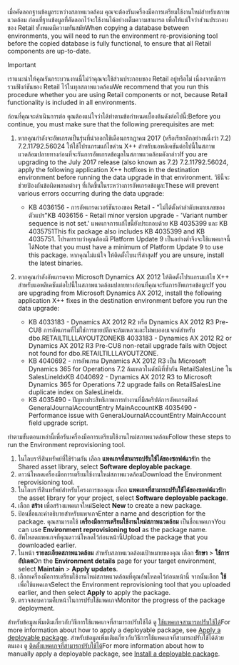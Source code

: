 <span data-ttu-id="3edf8-101">เมื่อคัดลอกฐานข้อมูลระหว่างสภาพแวดล้อม คุณจะต้องรันเครื่องมือการเตรียมใช้งานใหม่สำหรับสภาพแวดล้อม ก่อนที่ฐานข้อมูลที่คัดลอกไว้จะใช้งานได้อย่างเต็มความสามารถ เพื่อให้แน่ใจว่าส่วนประกอบของ Retail ทั้งหมดมีความทันสมัย</span><span class="sxs-lookup"><span data-stu-id="3edf8-101">When copying a database between environments, you will need to run the environment re-provisioning tool before the copied database is fully functional, to ensure that all Retail components are up-to-date.</span></span>

> [!IMPORTANT]
> <span data-ttu-id="3edf8-102">เราแนะนำให้คุณรันกระบวนงานนี้ไม่ว่าคุณจะใช้ส่วนประกอบของ Retail อยู่หรือไม่ เนื่องจากมีการรวมฟังก์ชันของ Retail ไว้ในทุกสภาพแวดล้อม</span><span class="sxs-lookup"><span data-stu-id="3edf8-102">We recommend that you run this procedure whether you are using Retail components or not, because Retail functionality is included in all environments.</span></span> 

<span data-ttu-id="3edf8-103">ก่อนที่คุณจะดำเนินการต่อ คุณต้องแน่ใจว่าได้ทำตามข้อกำหนดเบื้องต้นดังต่อไปนี้:</span><span class="sxs-lookup"><span data-stu-id="3edf8-103">Before you continue, you must make sure that the following prerequisites are met:</span></span>
1. <span data-ttu-id="3edf8-104">หากคุณกำลังจะอัพเกรดเป็นรุ่นที่นำออกใช้เดือนกรกฎาคม 2017 (หรือเรียกอีกอย่างหนึ่งว่า 7.2) 7.2.11792.56024 ให้ใช้โปรแกรมแก้ไขด่วน X++ สำหรับแอพลิเคชันต่อไปนี้ในสภาพแวดล้อมปลายทางก่อนที่จะรันการอัพเกรดข้อมูลในสภาพแวดล้อมดังกล่าว</span><span class="sxs-lookup"><span data-stu-id="3edf8-104">If you are upgrading to the July 2017 release (also known as 7.2) 7.2.11792.56024, apply the following application X++ hotfixes in the destination environment before running the data upgrade in that environment.</span></span> <span data-ttu-id="3edf8-105">วิธีนี้จะช่วยป้องกันข้อผิดพลาดต่างๆ ที่เกิดขึ้นในระหว่างการอัพเกรดข้อมูล:</span><span class="sxs-lookup"><span data-stu-id="3edf8-105">These will prevent various errors occurring during the data upgrade:</span></span>

    - <span data-ttu-id="3edf8-106">KB 4036156 - การอัพเกรดเวอร์ชันรองของ Retail - "ไม่ได้ตั้งค่าลำดับหมายเลขของตัวแปร"</span><span class="sxs-lookup"><span data-stu-id="3edf8-106">KB 4036156 - Retail minor version upgrade - 'Variant number sequence is not set.'</span></span> <span data-ttu-id="3edf8-107">แพคเกจการแก้ไขนี้ยังประกอบด้วย KB 4035399 และ KB 4035751</span><span class="sxs-lookup"><span data-stu-id="3edf8-107">This fix package also includes KB 4035399 and KB 4035751.</span></span> <span data-ttu-id="3edf8-108">โปรดทราบว่าคุณต้องมี Platform Update 9 เป็นอย่างต่ำจึงจะใช้แพคเกจนี้ได้</span><span class="sxs-lookup"><span data-stu-id="3edf8-108">Note that you must have a minimum of Platform Update 9 to use this package.</span></span> <span data-ttu-id="3edf8-109">หากคุณไม่แน่ใจ ให้ติดตั้งไบนารีล่าสุด</span><span class="sxs-lookup"><span data-stu-id="3edf8-109">If you are unsure, install the latest binaries.</span></span>
    
2. <span data-ttu-id="3edf8-110">หากคุณกำลังอัพเกรดจาก Microsoft Dynamics AX 2012 ให้ติดตั้งโปรแกรมแก้ไข X++ สำหรับแอพลิเคชันต่อไปนี้ในสภาพแวดล้อมปลายทางก่อนที่คุณจะรันการอัพเกรดข้อมูล:</span><span class="sxs-lookup"><span data-stu-id="3edf8-110">If you are upgrading from Microsoft Dynamics AX 2012, install the following application X++ fixes in the destination environment before you run the data upgrade:</span></span>
    - <span data-ttu-id="3edf8-111">KB 4033183 - Dynamics AX 2012 R2 หรือ Dynamics AX 2012 R3 Pre-CU8 การอัพเกรดที่ไม่ใช่การขายปลีกจะล้มเหลวและไม่พบออบเจกต์สำหรับ dbo.RETAILTILLLAYOUTZONE</span><span class="sxs-lookup"><span data-stu-id="3edf8-111">KB 4033183 - Dynamics AX 2012 R2 or Dynamics AX 2012 R3 Pre-CU8 non-retail upgrade fails with Object not found for dbo.RETAILTILLLAYOUTZONE.</span></span>
    - <span data-ttu-id="3edf8-112">KB 4040692 - การอัพเกรด Dynamics AX 2012 R3 เป็น Microsoft Dynamics 365 for Operations 7.2 ล้มเหลวในดัชนีที่ซ้ำกัน RetailSalesLine ใน SalesLineIdx</span><span class="sxs-lookup"><span data-stu-id="3edf8-112">KB 4040692 - Dynamics AX 2012 R3 to Microsoft Dynamics 365 for Operations 7.2 upgrade fails on RetailSalesLine duplicate index on SalesLineIdx.</span></span>
    - <span data-ttu-id="3edf8-113">KB 4035490 - ปัญหาประสิทธิภาพการทำงานที่มีสคริปต์การอัพเกรดฟิลด์ GeneralJournalAccountEntry MainAccount</span><span class="sxs-lookup"><span data-stu-id="3edf8-113">KB 4035490 - Performance issue with GeneralJournalAccountEntry MainAccount field upgrade script.</span></span>


<span data-ttu-id="3edf8-114">ทำตามขั้นตอนเหล่านี้เพื่อรันเครื่องมือการเตรียมใช้งานใหม่สภาพแวดล้อม</span><span class="sxs-lookup"><span data-stu-id="3edf8-114">Follow these steps to run the Environment reprovisioning tool.</span></span>

1. <span data-ttu-id="3edf8-115">ในไลบรารีสินทรัพย์ที่ใช้ร่วมกัน เลือก **แพคเกจที่สามารถปรับใช้ได้ของซอฟต์แวร์**</span><span class="sxs-lookup"><span data-stu-id="3edf8-115">In the Shared asset library, select **Software deployable package**.</span></span>
2. <span data-ttu-id="3edf8-116">ดาวน์โหลดเครื่องมือการเตรียมใช้งานใหม่สภาพแวดล้อม</span><span class="sxs-lookup"><span data-stu-id="3edf8-116">Download the Environment reprovisioning tool.</span></span>
3. <span data-ttu-id="3edf8-117">ในไลบรารีสินทรัพย์สำหรับโครงการของคุณ เลือก **แพคเกจที่สามารถปรับใช้ได้ของซอฟต์แวร์**</span><span class="sxs-lookup"><span data-stu-id="3edf8-117">In the asset library for your project, select **Software deployable package**.</span></span>
4. <span data-ttu-id="3edf8-118">เลือก **สร้าง** เพื่อสร้างแพคเกจใหม่</span><span class="sxs-lookup"><span data-stu-id="3edf8-118">Select **New** to create a new package.</span></span>
5. <span data-ttu-id="3edf8-119">ป้อนชื่อและคำอธิบายสำหรับแพจเกจ</span><span class="sxs-lookup"><span data-stu-id="3edf8-119">Enter a name and description for the package.</span></span> <span data-ttu-id="3edf8-120">คุณสามารถใช้ **เครื่องมือการเตรียมใช้งานใหม่สภาพแวดล้อม** เป็นชื่อแพคเกจ</span><span class="sxs-lookup"><span data-stu-id="3edf8-120">You can use **Environment reprovisioning tool** as the package name.</span></span>
6. <span data-ttu-id="3edf8-121">อัพโหลดแพคเกจที่คุณดาวน์โหลดไว้ก่อนหน้านี้</span><span class="sxs-lookup"><span data-stu-id="3edf8-121">Upload the package that you downloaded earlier.</span></span>
7. <span data-ttu-id="3edf8-122">ในหน้า **รายละเอียดสภาพแวดล้อม** สำหรับสภาพแวดล้อมเป้าหมายของคุณ เลือก **รักษา** > **ใช้การอัปเดต**</span><span class="sxs-lookup"><span data-stu-id="3edf8-122">On the **Environment details** page for your target environment, select **Maintain** > **Apply updates**.</span></span>
8. <span data-ttu-id="3edf8-123">เลือกเครื่องมือการเตรียมใช้งานใหม่สภาพแวดล้อมที่คุณอัพโหลดไว้ก่อนหน้านี้ จากนั้นเลือก **ใช้** เพื่อใช้แพคเกจ</span><span class="sxs-lookup"><span data-stu-id="3edf8-123">Select the Environment reprovisioning tool that you uploaded earlier, and then select **Apply** to apply the package.</span></span>
9. <span data-ttu-id="3edf8-124">ตรวจสอบความคืบหน้าในการปรับใช้แพคเกจ</span><span class="sxs-lookup"><span data-stu-id="3edf8-124">Monitor the progress of the package deployment.</span></span> 

<span data-ttu-id="3edf8-125">สำหรับข้อมูลเพิ่มเติมเกี่ยวกับวิธีการใช้แพคเกจที่สามารถปรับใช้ได้ ดู [ใช้แพคเกจสามารถปรับใช้ได้](../deployment/create-apply-deployable-package.md)</span><span class="sxs-lookup"><span data-stu-id="3edf8-125">For more information about how to apply a deployable package, see [Apply a deployable package](../deployment/create-apply-deployable-package.md).</span></span> <span data-ttu-id="3edf8-126">สำหรับข้อมูลเพิ่มเติมเกี่ยวกับวิธีการใช้แพคเกจที่สามารถปรับใช้ได้ด้วยตนเอง ดู [ติดตั้งแพคเกจที่สามารถปรับใช้ได้](../deployment/install-deployable-package.md)</span><span class="sxs-lookup"><span data-stu-id="3edf8-126">For more information about how to manually apply a deployable package, see [Install a deployable package](../deployment/install-deployable-package.md).</span></span>
